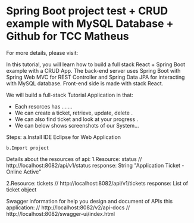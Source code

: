 # Spring Boot project test + CRUD example with MySQL Database + Github for TCC Matheus

For more details, please visit:

In this tutorial, you will learn how to build a full stack React + Spring Boot example with a CRUD App.
The back-end server uses Spring Boot with Spring Web MVC for REST Controller and Spring Data JPA for interacting with MySQL database. 
Front-end side is made with stack React.

We will build a full-stack Tutorial Application in that:

- Each resorces has .......
- We can create a ticket, retrieve, update, delete .
- We can also find ticket and look at your progress .
- We can below shows screenshots of our System...

Steps:
	a.Install IDE Eclipse for Web Application

	b.Import project

Details about the resources of api:
1.Resource: status
// http://localhost:8082/api/v1/status
	response: String 
		"Application Ticket - Online Active"
		
2.Resource: tickets
// http://localhost:8082/api/v1/tickets
	response: List of ticket object 

Swagger information for help you design and document of APIs this application:
	// http://localhost:8082/v2/api-docs
	// http://localhost:8082/swagger-ui/index.html